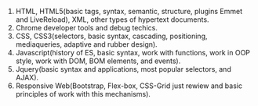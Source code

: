 1. HTML, HTML5(basic tags, syntax, semantic, structure, plugins Emmet and LiveReload), XML, other types of hypertext documents.
2. Chrome developer tools and debug techics.
3. CSS, CSS3(selectors, basic syntax, cascading, positioning, mediaqueries, adaptive and rubber design).
4. Javascript(history of ES, basic syntax, work with functions, work in OOP style, work with DOM, BOM elements, and events).
5. Jquery(basic syntax and applications, most popular selectors, and AJAX).
6. Responsive Web(Bootstrap, Flex-box, CSS-Grid just rewiew and basic principles of work with this mechanisms).